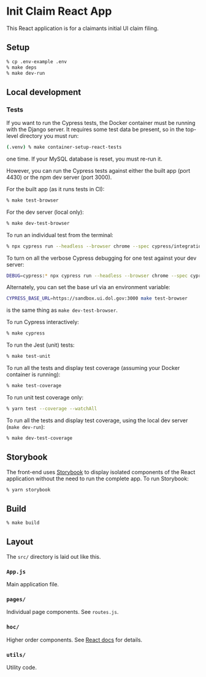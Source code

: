 # Init Claim React App

This React application is for a claimants initial UI claim filing.

## Setup

```sh
% cp .env-example .env
% make deps
% make dev-run
```

## Local development

### Tests

If you want to run the Cypress tests, the Docker container must be running with the Django server.
It requires some test data be present, so in the top-level directory you must run:

```sh
(.venv) % make container-setup-react-tests
```

one time. If your MySQL database is reset, you must re-run it.

However, you can run the Cypress tests against either the built app (port 4430) or the npm dev server (port 3000).

For the built app (as it runs tests in CI):

```sh
% make test-browser
```

For the dev server (local only):

```sh
% make dev-test-browser
```

To run an individual test from the terminal:

```sh
% npx cypress run --headless --browser chrome --spec cypress/integration/tests/name-of-your-test
```

To turn on all the verbose Cypress debugging for one test against your dev server:

```sh
DEBUG=cypress:* npx cypress run --headless --browser chrome --spec cypress/integration/tests/name-of-your-test -c baseUrl=https://sandbox.ui.dol.gov:3000
```

Alternately, you can set the base url via an environment variable:

```sh
CYPRESS_BASE_URL=https://sandbox.ui.dol.gov:3000 make test-browser
```

is the same thing as `make dev-test-browser`.

To run Cypress interactively:

```sh
% make cypress
```

To run the Jest (unit) tests:

```sh
% make test-unit
```

To run all the tests and display test coverage (assuming your Docker container is running):

```sh
% make test-coverage
```

To run unit test coverage only:

```sh
% yarn test --coverage --watchAll
```

To run all the tests and display test coverage, using the local dev server (`make dev-run`):

```sh
% make dev-test-coverage
```

## Storybook

The front-end uses [Storybook](https://storybook.js.org/) to display isolated components of the React application without the need to run the complete app. To run Storybook:

```sh
% yarn storybook
```

## Build

```sh
% make build
```

## Layout

The `src/` directory is laid out like this.

### `App.js`

Main application file.

### `pages/`

Individual page components. See `routes.js`.

### `hoc/`

Higher order components. See [React docs](https://reactjs.org/docs/higher-order-components.html) for details.

### `utils/`

Utility code.
